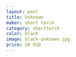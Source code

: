 ```yaml
---
layout: post
title: Unknown
maker: short torch
category: shorttorch
color: black
image: black-unknown.jpg
price: 20 USD
---
```

